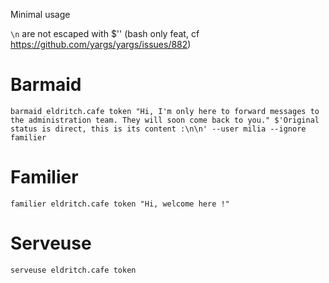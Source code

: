 Minimal usage

`\n` are not escaped with $'' (bash only feat, cf https://github.com/yargs/yargs/issues/882)

# Barmaid

```
barmaid eldritch.cafe token "Hi, I'm only here to forward messages to the administration team. They will soon come back to you." $'Original status is direct, this is its content :\n\n' --user milia --ignore familier
```

# Familier

```
familier eldritch.cafe token "Hi, welcome here !"
```

# Serveuse

```
serveuse eldritch.cafe token
```